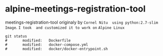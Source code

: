 # alpine-meetings-registration-tool

meetings-registration-tool originaly by `Cornel Nitu  using python:2.7-slim Image`. `I took  and customized it to work on` `Alpine Linux `
```
git status
#       modified:   Dockerfile
#       modified:   docker-compose.yml
#       modified:   docker/docker-entrypoint.sh

```
